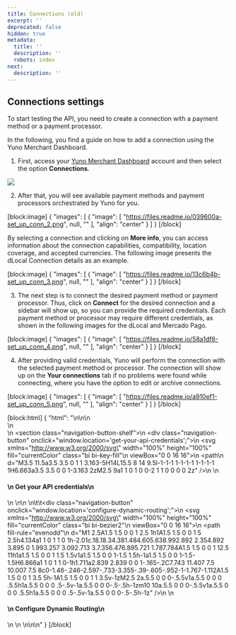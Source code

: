 ```yaml
---
title: Connections (old)
excerpt: ''
deprecated: false
hidden: true
metadata:
  title: ''
  description: ''
  robots: index
next:
  description: ''
---
```

## Connections settings

To start testing the API, you need to create a connection with a payment method or a payment processor.

In the following, you find a guide on how to add a connection using the Yuno Merchant Dashboard.

1. First, access your [Yuno Merchant Dashboard](https://auth.y.uno/u/login?state=hKFo2SB1dGdwd0VYZWxrOHpaLVdWck5FYWYtaW5GN0hhM25MNaFur3VuaXZlcnNhbC1sb2dpbqN0aWTZIExidWxTMDRSNG5qYnZQQklTN3JtY0hyME5fZDBRa25xo2NpZNkgbGNIOEVyS3A3UUl2Tkx1Y0JUOXpEQlhrbXlaN25CSnc) account and then select the option **Connections**.

![](https://files.readme.io/5943694-initial-connections-01.png)

2. After that, you will see available payment methods and payment processors orchestrated by Yuno for you.

[block:image]
{
  "images": [
    {
      "image": [
        "https://files.readme.io/039600a-set_up_conn_2.png",
        null,
        ""
      ],
      "align": "center"
    }
  ]
}
[/block]

By selecting a connection and clicking on **More info**, you can access information about the connection capabilities, compatibility, location coverage, and accepted currencies. The following image presents the dLocal Connection details as an example.

[block:image]
{
  "images": [
    {
      "image": [
        "https://files.readme.io/13c6b4b-set_up_conn_3.png",
        null,
        ""
      ],
      "align": "center"
    }
  ]
}
[/block]

3. The next step is to connect the desired payment method or payment processor. Thus, click on **Connect** for the desired connection and a sidebar will show up, so you can provide the required credentials. Each payment method or processor may require different credentials, as shown in the following images for the dLocal and Mercado Pago.

[block:image]
{
  "images": [
    {
      "image": [
        "https://files.readme.io/58a1df8-set_up_conn_4.png",
        null,
        ""
      ],
      "align": "center"
    }
  ]
}
[/block]

4. After providing valid credentials, Yuno will perform the connection with the selected payment method or processor. The connection will show up on the **Your connections** tab if no problems were found while connecting, where you have the option to edit or archive connections.

[block:image]
{
  "images": [
    {
      "image": [
        "https://files.readme.io/a910ef1-set_up_conn_5.png",
        null,
        ""
      ],
      "align": "center"
    }
  ]
}
[/block]

[block:html]
{
  "html": "<style>\n  .navigation-button-shelf {\n    margin: 0 0 0 0;\n    display: flex;\n    justify-content: space-between;\n  }\n\n  .navigation-button {\n    padding: 0.3rem;\n    \n    border-radius: 5px;\n    border: 1px solid  var(--yuno-purple);\n    transition: transform .2s;\n    display: flex;\n    flex-direction: row;\n  }\n\n  .navigation-button:hover {\n    transform: scale(1.02);\n    box-shadow: 0 5px 5px  var(--yuno-purple-10);\n    cursor: pointer;\n  }\n\n  .navigation-button svg {\n    color: var(--yuno-purple);\n    height: 25px;\n    width: 25px;\n  }\n\n  .navigation-button h4 {\n    font-size: 0.8rem;\n    color:  var(--yuno-purple);\n    margin: 0 0 0 10px;\n    display: flex;\n    align-items: center;\n  }\n\n  @media only screen and (max-width: 600px) {\n    .navigation-button h4 {\n      font-size: 0.7rem;\n    }\n\n    .navigation-button svg {\n      color:  var(--yuno-purple);\n      height: 20px;\n      width: 20px;\n    }\n  }\n  \n  nav.Pagination1KE9HXCXYd0E {\n    display: none !important;\n  }\n  \n  /* ------------------------ define the configuration for DARK Mode ------------------------  */\n\n  @media (prefers-color-scheme: dark) {\n    .navigation-button {\n      border: 1px solid  var(--yuno-purple-50);\n    }\n\n    .navigation-button:hover {\n      box-shadow: none ;\n    }\n\n    .navigation-button svg {\n      color: var(--yuno-purple-50);\n    }\n\n    .navigation-button h4 {\n      color:  var(--yuno-purple-50);\n    }\n  }\n\n  [data-color-mode=\"dark\"] .navigation-button {\n      border: 1px solid  var(--yuno-purple-50);\n    }\n\n  [data-color-mode=\"dark\"] .navigation-button:hover {\n    \tbox-shadow: none ;\n    }\n\n  [data-color-mode=\"dark\"] .navigation-button svg {\n      color: var(--yuno-purple-50);\n    }\n\n  [data-color-mode=\"dark\"] .navigation-button h4 {\n      color:  var(--yuno-purple-50);\n    }\n</style>\n\n<body>\n  <br/>\n  <br/>\n  <section class=\"navigation-button-shelf\">\n    <div class=\"navigation-button\" onclick=\"window.location='get-your-api-credentials';\">\n      <svg xmlns=\"http://www.w3.org/2000/svg\" width=\"100%\" height=\"100%\" fill=\"currentColor\" class=\"bi bi-key-fill\"\n        viewBox=\"0 0 16 16\">\n        <path\n          d=\"M3.5 11.5a3.5 3.5 0 1 1 3.163-5H14L15.5 8 14 9.5l-1-1-1 1-1-1-1 1-1-1-1 1H6.663a3.5 3.5 0 0 1-3.163 2zM2.5 9a1 1 0 1 0 0-2 1 1 0 0 0 0 2z\" />\n      </svg>\n      <h4>\n        Get your API credentials\n      </h4>\n    </div>\n\n    \n\t\t<div class=\"navigation-button\" onclick=\"window.location='configure-dynamic-routing';\">\n      <svg xmlns=\"http://www.w3.org/2000/svg\" width=\"100%\" height=\"100%\" fill=\"currentColor\" class=\"bi bi-bezier2\"\n        viewBox=\"0 0 16 16\">\n        <path fill-rule=\"evenodd\"\n          d=\"M1 2.5A1.5 1.5 0 0 1 2.5 1h1A1.5 1.5 0 0 1 5 2.5h4.134a1 1 0 1 1 0 1h-2.01c.18.18.34.381.484.605.638.992.892 2.354.892 3.895 0 1.993.257 3.092.713 3.7.356.476.895.721 1.787.784A1.5 1.5 0 0 1 12.5 11h1a1.5 1.5 0 0 1 1.5 1.5v1a1.5 1.5 0 0 1-1.5 1.5h-1a1.5 1.5 0 0 1-1.5-1.5H6.866a1 1 0 1 1 0-1h1.711a2.839 2.839 0 0 1-.165-.2C7.743 11.407 7.5 10.007 7.5 8c0-1.46-.246-2.597-.733-3.355-.39-.605-.952-1-1.767-1.112A1.5 1.5 0 0 1 3.5 5h-1A1.5 1.5 0 0 1 1 3.5v-1zM2.5 2a.5.5 0 0 0-.5.5v1a.5.5 0 0 0 .5.5h1a.5.5 0 0 0 .5-.5v-1a.5.5 0 0 0-.5-.5h-1zm10 10a.5.5 0 0 0-.5.5v1a.5.5 0 0 0 .5.5h1a.5.5 0 0 0 .5-.5v-1a.5.5 0 0 0-.5-.5h-1z\" />\n      </svg>\n      <h4>\n        Configure Dynamic Routing\n      </h4>\n    </div>\n  </section>\n</body>\n\n"
}
[/block]